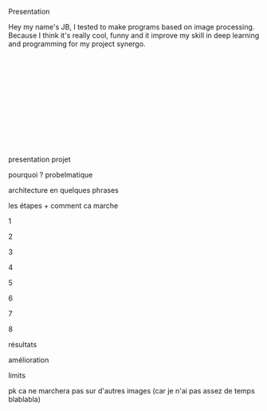Presentation

Hey my name's JB, I tested to make programs based on image processing. Because I think it's really cool, funny and it improve my skill in deep learning and programming for my project synergo. <br><br>




<br><br><br><br><br><br><br><br><br><br>

presentation projet

pourquoi ? probelmatique

architecture en quelques phrases

les étapes + comment ca marche

1

2

3

4

5

6

7

8

résultats

amélioration

limits

pk ca ne marchera pas sur d'autres images (car je n'ai pas assez de temps blablabla)
